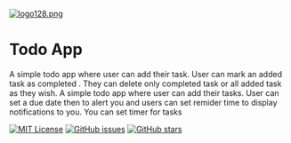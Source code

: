 [![logo128.png](https://i.postimg.cc/GppbRRG7/logo128.png)](https://postimg.cc/JsSf39TZ)

# Todo App

A simple todo app where user can add their task. User can mark an added task as completed . They can delete only completed task or all added task as they wish.
A simple todo app where user can add their tasks. User can set a due date then to alert you and users can set remider time to display notifications to you.
You can set timer for tasks

[![MIT License](https://img.shields.io/badge/License-MIT-green.svg)](https://choosealicense.com/licenses/mit/) 
[![GitHub issues](https://img.shields.io/github/issues/AliSoltaniorg/Todo)](https://github.com/AliSoltaniorg/Todo/issues)
[![GitHub stars](https://img.shields.io/github/stars/AliSoltaniorg/Todo)](https://github.com/AliSoltaniorg/Todo/stargazers)
